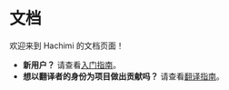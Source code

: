 # 文档
欢迎来到 Hachimi 的文档页面！

- **新用户？** 请查看[入门指南](/zh-cn/docs/hachimi/getting-started)。
- **想以翻译者的身份为项目做出贡献吗？** 请查看[翻译指南](/zh-cn/docs/translation-guide/welcome)。